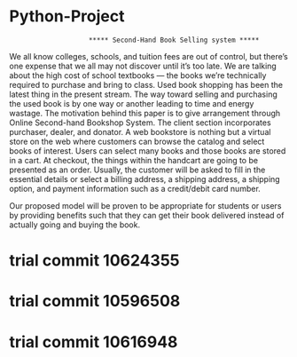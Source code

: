 # Python-Project

						***** Second-Hand Book Selling system *****

We all know colleges, schools, and tuition fees are out of control, but there’s one expense that we all may not discover 
until it’s too late. We are talking about the high cost of school textbooks — the books we’re technically required to purchase and 
bring to class.
Used book shopping has been the latest thing in the present stream. The way toward selling and purchasing the used book is by 
one way or another leading to time and energy wastage. The motivation behind this paper is to give arrangement through Online
Second-hand Bookshop System. The client section incorporates purchaser, dealer, and donator. A web bookstore is nothing but a 
virtual store on the web where customers can browse the catalog and select books of interest. Users can select many books and
those books are stored in a cart. At checkout, the things within the handcart are going to be presented as an order. 
Usually, the customer will be asked to fill in the essential details or select a billing address, a shipping address, a shipping option, 
and payment information such as a credit/debit card number.

Our proposed model will be proven to be appropriate for students or users by providing benefits such that they can get their 
book delivered instead of actually going and buying the book.


# trial commit 10624355

# trial commit 10596508
# trial commit 10616948


